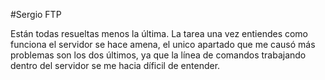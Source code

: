 #Sergio FTP  

Están todas resueltas menos la última.
La tarea una vez entiendes como funciona el servidor se hace amena, el unico apartado que me causó más problemas son los dos últimos, ya que la línea de comandos trabajando dentro del servidor se me hacia díficil de entender.
